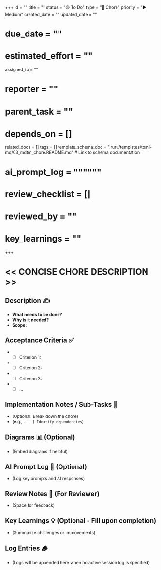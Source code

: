 +++
id = ""
title = ""
status = "🟡 To Do"
type = "🧹 Chore"
priority = "▶️ Medium"
created_date = ""
updated_date = ""
# due_date = ""
# estimated_effort = ""
assigned_to = ""
# reporter = ""
# parent_task = ""
# depends_on = []
related_docs = []
tags = []
template_schema_doc = ".ruru/templates/toml-md/03_mdtm_chore.README.md" # Link to schema documentation
# ai_prompt_log = """"""
# review_checklist = []
# reviewed_by = ""
# key_learnings = ""
+++

# << CONCISE CHORE DESCRIPTION >>

## Description ✍️

*   **What needs to be done?**
*   **Why is it needed?**
*   **Scope:**

## Acceptance Criteria ✅

*   - [ ] Criterion 1:
*   - [ ] Criterion 2:
*   - [ ] Criterion 3:
*   - [ ] ...

## Implementation Notes / Sub-Tasks 📝

*   (Optional: Break down the chore)
*   (e.g., `- [ ] Identify dependencies`)

## Diagrams 📊 (Optional)

*   (Embed diagrams if helpful)

## AI Prompt Log 🤖 (Optional)

*   (Log key prompts and AI responses)

## Review Notes 👀 (For Reviewer)

*   (Space for feedback)

## Key Learnings 💡 (Optional - Fill upon completion)

*   (Summarize challenges or improvements)
## Log Entries 🪵

*   (Logs will be appended here when no active session log is specified)